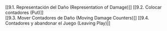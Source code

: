 [[9.1. Representación del Daño (Representation of Damage)]]
[[9.2. Colocar contadores (Put)]]  
[[9.3. Mover Contadores de Daño (Moving Damage Counters)]] 
[[9.4. Contadores y abandonar el Juego (Leaving Play)]]